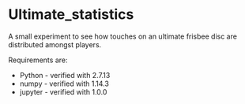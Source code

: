 # Ultimate_statistics
A small experiment to see how touches on an ultimate frisbee disc are distributed amongst players.

Requirements are:

* Python - verified with 2.7.13
* numpy - verified with 1.14.3
* jupyter - verified with 1.0.0